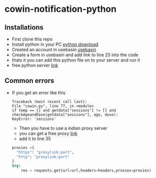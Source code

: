 # cowin-notification-python

## Installations

-   First clone this repo
-   Install python in your PC [python download](https://www.python.org/downloads/)
-   Created an account in usebasin [usebasin](https://usebasin.com/)
-   Create a form in usebasin and add link to line 25 into the code
-   thats it you can add this python file on to your server and run it
-   free python server [link](https://www.pythonanywhere.com/)

## Common errors

-   If you get an error like this
    ```
    Traceback (most recent call last):
    File "cowin.py", line 77, in <module>
    if temp == {} and getdata["sessions"] != [] and checkAgeandDose(getdata["sessions"], age, dose):
    KeyError: 'sessions'
    ```
    -   Then you have to use a indian proxy server
    -   you can get a free proxy [link](https://www.proxyhub.me/en/in-https-proxy-list.html)
    -   add it to line 35
    ```python
    proxies ={
      "https": "proxylink:port",
      "http": "proxylink:port"
    }
    try:
        res = requests.get(url=url,headers=headers,proxies=proxies)
    ```
